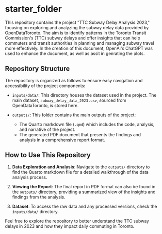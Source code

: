 # starter_folder

This repository contains the project "TTC Subway Delay Analysis 2023," focusing on exploring and analyzing the subway delay data provided by OpenDataToronto. The aim is to identify patterns in the Toronto Transit Commission's (TTC) subway delays and offer insights that can help commuters and transit authorities in planning and managing subway travel more effectively. In the creation of this document, OpenAI's ChatGPT was used to enhance the document, as well as assit in genrating the plots.

## Repository Structure

The repository is organized as follows to ensure easy navigation and accessibility of the project components:

- `inputs/data/`: This directory houses the dataset used in the project. The main dataset, `subway_delay_data_2023.csv`, sourced from OpenDataToronto, is stored here.

- `outputs/`: This folder contains the main outputs of the project:
  - The Quarto markdown file (`.qmd`) which includes the code, analysis, and narrative of the project.
  - The generated PDF document that presents the findings and analysis in a comprehensive report format.

## How to Use This Repository

1. **Data Exploration and Analysis**: Navigate to the `outputs/` directory to find the Quarto markdown file for a detailed walkthrough of the data analysis process.

2. **Viewing the Report**: The final report in PDF format can also be found in the `outputs/` directory, providing a summarized view of the insights and findings from the analysis.

3. **Dataset**: To access the raw data and any processed versions, check the `inputs/data/` directory.

Feel free to explore the repository to better understand the TTC subway delays in 2023 and how they impact daily commuting in Toronto.
